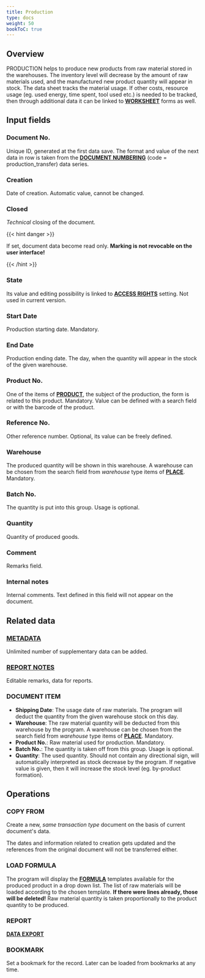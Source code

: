 ```yaml
---
title: Production
type: docs
weight: 50
bookToC: true
---
```


## Overview

PRODUCTION helps to produce new products from raw material stored in the warehouses. The inventory level will decrease by the amount of raw materials used, and the manufactured new product quantity will appear in stock. The data sheet tracks the material usage. If other costs, resource usage (eg. used energy, time spent, tool used etc.) is needed to be tracked, then through additional data it can be linked to [**WORKSHEET**](/docs/client/document/document) forms as well.

## Input fields

### Document No.
Unique ID, generated at the first data save. The format and value of the next data in row is taken from the [**DOCUMENT NUMBERING**](/docs/client/settings/numberdef) (code = production_transfer) data series.

### Creation
Date of creation. Automatic value, cannot be changed.

### Closed
*Technical* closing of the document.

{{< hint danger >}}

If set, document data become read only. **Marking is not revocable on the user interface!**

{{< /hint >}}

### State
Its value and editing possibility is linked to [**ACCESS RIGHTS**](/docs/client/settings/usergroup#supervisor) setting. Not used in current version.

### Start Date
Production starting date. Mandatory.

### End Date
Production ending date. The day, when the quantity will appear in the stock of the given warehouse.

### Product No.
One of the items of [**PRODUCT**](/docs/client/resources/product), the subject of the production, the form is related to this product. Mandatory. Value can be defined with a search field or with the barcode of the product.

### Reference No.
Other reference number. Optional, its value can be freely defined.

### Warehouse
The produced quantity will be shown in this warehouse. A warehouse can be chosen from the search field from *warehouse* type items of [**PLACE**](/docs/client/settings/place#type). Mandatory.

### Batch No.
The quantity is put into this group. Usage is optional.

### Quantity
Quantity of produced goods.
  
### Comment
Remarks field.

### Internal notes
Internal comments. Text defined in this field will not appear on the document.

## Related data

### [**METADATA**](/docs/client/settings/metadata)
Unlimited number of supplementary data can be added.

### [**REPORT NOTES**](/docs/client/program/notes)
Editable remarks, data for reports.

### DOCUMENT ITEM 
- **Shipping Date**: The usage date of raw materials. The program will deduct the 
quantity from the given warehouse stock on this day.
- **Warehouse**: The raw material quantity will be deducted from this warehouse by the program. A warehouse can be chosen from the search field from *warehouse* type items of [**PLACE**](/docs/client/settings/place#type). Mandatory.
- **Product No.**: Raw material used for production. Mandatory.
- **Batch No.**: The quantity is taken off from this group. Usage is optional.
- **Quantity**: The used quantity. Should not contain any directional sign, will 
automatically interpreted as stock decrease by the program. If negative value is given, 
then it will increase the stock level (eg. by-product formation).

## Operations

### COPY FROM
Create a new, *same transaction type* document on the basis of current document's data. 

The dates and information related to creation gets updated and the references from the original document will not be transferred either.

### LOAD FORMULA
The program will display the [**FORMULA**](/docs/client/stock/formula) templates available for the produced product in a drop down list. The list of raw materials will be loaded according to the chosen template. **If there were lines already, those will be deleted!** Raw material quantity is taken proportionally to the product quantity to be produced.

### REPORT
[**DATA EXPORT**](/docs/client/program/export)

### BOOKMARK
Set a bookmark for the record. Later can be loaded from bookmarks at any time.
